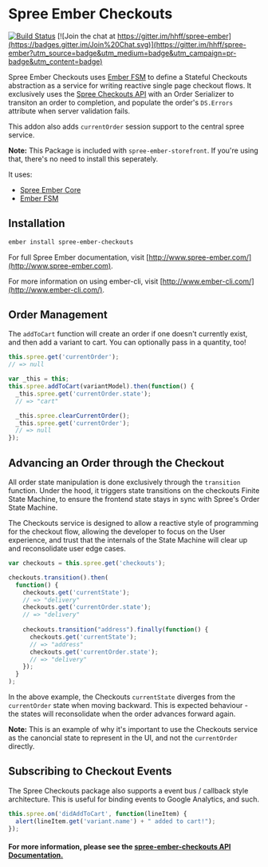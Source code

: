 # Spree Ember Checkouts

[![Build Status](https://travis-ci.org/hhff/spree-ember.svg?branch=master)](https://travis-ci.org/hhff/spree-ember)
[![Join the chat at https://gitter.im/hhff/spree-ember](https://badges.gitter.im/Join%20Chat.svg)](https://gitter.im/hhff/spree-ember?utm_source=badge&utm_medium=badge&utm_campaign=pr-badge&utm_content=badge)

Spree Ember Checkouts uses [Ember FSM]()
to define a Stateful Checkouts abstraction as a service for writing reactive
single page checkout flows.  It exclusively uses the [Spree Checkouts API]()
with an Order Serializer to transiton an order to completion, and populate the
order's `DS.Errors` attribute when server validation fails.

This addon also adds `currentOrder` session support to the central spree service.

**Note:** This Package is included with `spree-ember-storefront`.  If you're
using that, there's no need to install this seperately.

It uses:
* [Spree Ember Core](http://www.spree-ember.com/core/index.html)
* [Ember FSM](https://github.com/heycarsten/ember-fsm)

## Installation

```bash
ember install spree-ember-checkouts
```

For full Spree Ember documentation, visit [http://www.spree-ember.com/](http://www.spree-ember.com).

For more information on using ember-cli, visit [http://www.ember-cli.com/](http://www.ember-cli.com/).

## Order Management

The `addToCart` function will create an order if one doesn't currently exist,
and then add a variant to cart.  You can optionally pass in a quantity, too!

```javascript
this.spree.get('currentOrder');
// => null

var _this = this;
this.spree.addToCart(variantModel).then(function() {
  _this.spree.get('currentOrder.state');
  // => "cart"

  _this.spree.clearCurrentOrder();
  _this.spree.get('currentOrder');
  // => null
});
```

## Advancing an Order through the Checkout

All order state manipulation is done exclusively through the `transition` 
function.  Under the hood, it triggers state transitions on the checkouts Finite 
State Machine, to ensure the frontend state stays in sync with Spree's Order 
State Machine.

The Checkouts service is designed to allow a reactive style of programming for
the checkout flow, allowing the developer to focus on the User experience, and
trust that the internals of the State Machine will clear up and reconsolidate
user edge cases.

```javascript
var checkouts = this.spree.get('checkouts');

checkouts.transition().then(
  function() {
    checkouts.get('currentState');
    // => "delivery"
    checkouts.get('currentOrder.state');
    // => "delivery"
    
    checkouts.transition("address").finally(function() {
      checkouts.get('currentState');
      // => "address"
      checkouts.get('currentOrder.state');
      // => "delivery"
    });
  }
);
```

In the above example, the Checkouts `currentState` diverges from the
`currentOrder` state when moving backward.  This is expected behaviour - the
states will reconsolidate when the order advances forward again.

**Note:** This is an example of why it's important to use the Checkouts service
as the canoncial state to represent in the UI, and not the `currentOrder`
directly.

## Subscribing to Checkout Events

The Spree Checkouts package also supports a event bus / callback style 
architecture.  This is useful for binding events to Google Analytics, and such.

```javascript
this.spree.on('didAddToCart', function(lineItem) {
  alert(lineItem.get('variant.name') + " added to cart!");
});
```

#### **For more information, please see the [spree-ember-checkouts API Documentation.](http://www.spree-ember.com/checkouts/index.html)**
